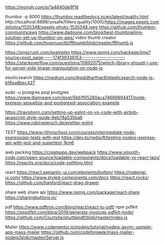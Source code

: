 https://morioh.com/p/1a4840de9f16

thumbor -p 8000
https://thumbor.readthedocs.io/en/latest/quality.html
http://localhost:8888/unsafe/filters:quality(1000)/https://images.pexels.com/photos/1535348/pexels-photo-1535348.jpeg
https://github.com/thumbor-community/aws
https://www.dadoune.com/blog/best-thumbnailing-solution-set-up-thumbor-on-aws/
video thumb creator https://github.com/hugoruscitti/ffthumb/blob/master/ffthumb.js

https://pngcrush.com/examples
https://www.npmjs.com/package/jimp?source=post_page-----174f39336153----------------------
https://stackoverflow.com/questions/10692075/which-library-should-i-use-for-server-side-image-manipulation-on-node-js

elasticsearch
https://medium.com/@siddharthac6/elasticsearch-node-js-b16ea8bec427

sudo -u postgres psql postgres
https://www.djamware.com/post/5bb1f05280aca74669894417/node-express-sequelize-and-postgresql-association-example

https://travishorn.com/setting-up-eslint-on-vs-code-with-airbnb-javascript-style-guide-6eb78a535ba6
https://www.robinwieruch.de/prettier-eslint

TEST
https://www.rithmschool.com/courses/intermediate-node-express/api-tests-with-jest
https://dev.to/nedsoft/testing-nodejs-express-api-with-jest-and-supertest-1km6

web packing
https://createapp.dev/webpack
https://www.smooth-code.com/open-source/loadable-components/docs/loadable-vs-react-lazy/
https://reactjs.org/docs/code-splitting.html

react
https://react.semantic-ui.com/elements/button/
https://material-ui.com/
https://www.styled-components.com/docs
https://react.rocks/
https://github.com/hanford/react-drag-drawer

share
web share api
https://www.npmjs.com/package/react-share
https://sharingbuttons.io/

pdf
https://www.pdftron.com/blog/react/react-to-pdf/
npm pdfkit
https://pspdfkit.com/blog/2019/generate-invoices-pdfkit-node/
https://github.com/Courtsite/shuttlepdf/blob/master/index.js



Mailer
https://www.codementor.io/nodejs/tutorial/nodejs-async-sample-app-mass-mailer
https://github.com/codeforgeek/mass-mailer-nodejs/blob/master/Server.js